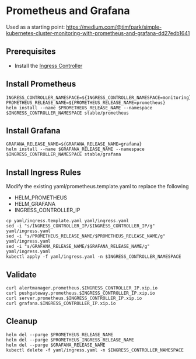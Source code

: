 # Prometheus and Grafana

Used as a starting point:
<https://medium.com/@timfpark/simple-kubernetes-cluster-monitoring-with-prometheus-and-grafana-dd27edb1641>

## Prerequisites

* Install the [Ingress Controller](../ingress/README.md)

## Install Prometheus

```shell
INGRESS_CONTROLLER_NAMESPACE=${INGRESS_CONTROLLER_NAMESPACE=monitoring}
PROMETHEUS_RELEASE_NAME=${PROMETHEUS_RELEASE_NAME=prometheus}
helm install --name $PROMETHEUS_RELEASE_NAME --namespace $INGRESS_CONTROLLER_NAMESPACE stable/prometheus
```

## Install Grafana

```shell
GRAFANA_RELEASE_NAME=${GRAFANA_RELEASE_NAME=grafana}
helm install --name $GRAFANA_RELEASE_NAME --namespace $INGRESS_CONTROLLER_NAMESPACE stable/grafana
```

## Install Ingress Rules

Modify the existing yaml/prometheus.template.yaml to replace the following

* HELM_PROMETHEUS
* HELM_GRAFANA
* INGRESS_CONTROLLER_IP

```shell
cp yaml/ingress.template.yaml yaml/ingress.yaml
sed -i "s/INGRESS_CONTROLLER_IP/$INGRESS_CONTROLLER_IP/g" yaml/ingress.yaml
sed -i "s/PROMETHEUS_RELEASE_NAME/$PROMETHEUS_RELEASE_NAME/g" yaml/ingress.yaml
sed -i "s/GRAFANA_RELEASE_NAME/$GRAFANA_RELEASE_NAME/g" yaml/ingress.yaml
kubectl apply -f yaml/ingress.yaml -n $INGRESS_CONTROLLER_NAMESPACE
```

## Validate

```shell
curl alertmanager.prometheus.$INGRESS_CONTROLLER_IP.xip.io
curl pushgateway.prometheus.$INGRESS_CONTROLLER_IP.xip.io
curl server.prometheus.$INGRESS_CONTROLLER_IP.xip.io
curl grafana.$INGRESS_CONTROLLER_IP.xip.io
```

## Cleanup

```shell
helm del --purge $PROMETHEUS_RELEASE_NAME
helm del --purge $PROMETHEUS_INGRESS_RELEASE_NAME
helm del --purge $GRAFANA_RELEASE_NAME
kubectl delete -f yaml/ingress.yaml -n $INGRESS_CONTROLLER_NAMESPACE
```
